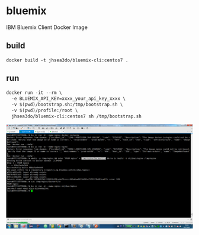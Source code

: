 # bluemix
IBM Bluemix Client Docker Image

## build
```shell
docker build -t jhsea3do/bluemix-cli:centos7 .
```

## run
```shell
docker run -it --rm \
  -e BLUEMIX_API_KEY=xxxx_your_api_key_xxxx \
  -v $(pwd)/bootstrap.sh:/tmp/bootstrap.sh \
  -v $(pwd)/profile:/root \
  jhsea3do/bluemix-cli:centos7 sh /tmp/bootstrap.sh
```
![Bluemix IBM-Container Plugin Usage](bluemix-oops.png)
